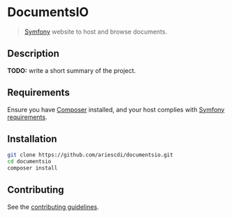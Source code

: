 DocumentsIO
===========

> [Symfony] website to host and browse documents.

[Symfony]: http://symfony.com/

Description
-----------

**TODO:** write a short summary of the project.

Requirements
------------

Ensure you have [Composer] installed, and your host complies with
[Symfony requirements].

[Composer]: https://getcomposer.org/
[Symfony requirements]: http://symfony.com/doc/current/reference/requirements.html

Installation
------------

```sh
git clone https://github.com/ariescdi/documentsio.git
cd documentsio
composer install
```

Contributing
------------

See the [contributing guidelines](CONTRIBUTING.md).
